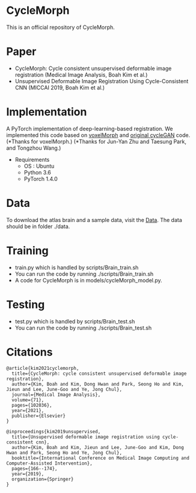 # CycleMorph
This is an official repository of CycleMorph.

Paper
===============
* CycleMorph: Cycle consistent unsupervised deformable image registration (Medical Image Analysis, Boah Kim et al.)
* Unsupervised Deformable Image Registration Using Cycle-Consistent CNN (MICCAI 2019, Boah Kim et al.)

Implementation
===============
A PyTorch implementation of deep-learning-based registration.
We implemented this code based on [voxelMorph](https://github.com/voxelmorph/voxelmorph) and [original cycleGAN](https://github.com/junyanz/pytorch-CycleGAN-and-pix2pix) code.
(*Thanks for voxelMorph.)
(*Thanks for Jun-Yan Zhu and Taesung Park, and Tongzhou Wang.)

* Requirements
  * OS : Ubuntu
  * Python 3.6
  * PyTorch 1.4.0

Data
===============
To download the atlas brain and a sample data, visit the [Data](https://drive.google.com/drive/folders/1S7aT_u8YVAcDdR_2Giw2--mGztygH4bd?usp=sharing).
The data should be in folder ./data.

Training
===============
* train.py which is handled by scripts/Brain_train.sh
* You can run the code by running ./scripts/Brain_train.sh
* A code for CycleMorph is in models/cycleMorph_model.py.

Testing
===============
* test.py which is handled by scripts/Brain_test.sh
* You can run the code by running ./scripts/Brain_test.sh

Citations
===============
```
@article{kim2021cyclemorph,
  title={CycleMorph: cycle consistent unsupervised deformable image registration},
  author={Kim, Boah and Kim, Dong Hwan and Park, Seong Ho and Kim, Jieun and Lee, June-Goo and Ye, Jong Chul},
  journal={Medical Image Analysis},
  volume={71},
  pages={102036},
  year={2021},
  publisher={Elsevier}
}

@inproceedings{kim2019unsupervised,
  title={Unsupervised deformable image registration using cycle-consistent cnn},
  author={Kim, Boah and Kim, Jieun and Lee, June-Goo and Kim, Dong Hwan and Park, Seong Ho and Ye, Jong Chul},
  booktitle={International Conference on Medical Image Computing and Computer-Assisted Intervention},
  pages={166--174},
  year={2019},
  organization={Springer}
}
```
